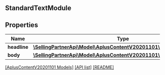 ## StandardTextModule

## Properties

Name | Type | Description | Notes
------------ | ------------- | ------------- | -------------
**headline** | [**\SellingPartnerApi\Model\AplusContentV20201101\TextComponent**](TextComponent.md) |  | [optional]
**body** | [**\SellingPartnerApi\Model\AplusContentV20201101\ParagraphComponent**](ParagraphComponent.md) |  |

[[AplusContentV20201101 Models]](../) [[API list]](../../Api) [[README]](../../../README.md)
